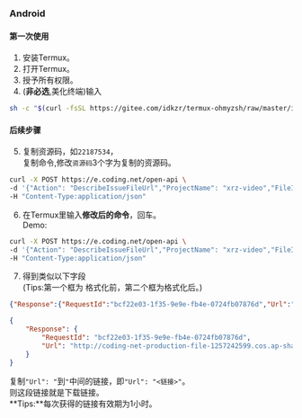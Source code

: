 ### Android
#### 第一次使用
1. 安装Termux。
2. 打开Termux。
3. 授予所有权限。
4. (**非必选**,美化终端)输入
```bash
sh -c "$(curl -fsSL https://gitee.com/idkzr/termux-ohmyzsh/raw/master/install.sh)"
```

#### 后续步骤
5. 复制资源码，如`22187534`，  
复制命令,修改`资源码`3个字为复制的资源码。
```bash
curl -X POST https://e.coding.net/open-api \
-d '{"Action": "DescribeIssueFileUrl","ProjectName": "xrz-video","FileId": 资源码,"Authorization": "3d81637cf09027ffa006d707419a899e2f3f4cca"}' \
-H "Content-Type:application/json"
```
  

6. 在Termux里输入**修改后的命令**，回车。  
Demo:
```bash
curl -X POST https://e.coding.net/open-api \
-d '{"Action": "DescribeIssueFileUrl","ProjectName": "xrz-video","FileId": 22187534,"Authorization": "3d81637cf09027ffa006d707419a899e2f3f4cca"}' \
-H "Content-Type:application/json"
```
7. 得到类似以下字段  
(Tips:第一个框为 格式化前，第二个框为格式化后。)
```json
{"Response":{"RequestId":"bcf22e03-1f35-9e9e-fb4e-0724fb07876d","Url":"http://coding-net-production-file-1257242599.cos.ap-shanghai.myqcloud.com/5e7ad2c0-271b-11eb-bcc2-256bb590ce3f.zip?sign=q-sign-algorithm%3Dsha1%26q-ak%3DAKIDay83lFmaS6Y4LTdzMVO1SdZOyJSNOYpr%26q-sign-time%3D1605870050%3B1605873650%26q-key-time%3D1605870050%3B1605873650%26q-header-list%3D%26q-url-param-list%3Dresponse-content-disposition%3Bresponse-expires%26q-signature%3D3b817c4a35f02aa281fbe7a8d13b1691ed92324d&response-content-disposition=attachment%3Bfilename%3DAndroidCarrierClassTools_v2.0_20170109-20201115162006.zip&response-expires=Sun%2C%2022%20Nov%202020%2023%3A00%3A50%20GMT"}}
```
```json
{
    "Response": {
        "RequestId": "bcf22e03-1f35-9e9e-fb4e-0724fb07876d",
        "Url": "http://coding-net-production-file-1257242599.cos.ap-shanghai.myqcloud.com/5e7ad2c0-271b-11eb-bcc2-256bb590ce3f.zip?sign=q-sign-algorithm%3Dsha1%26q-ak%3DAKIDay83lFmaS6Y4LTdzMVO1SdZOyJSNOYpr%26q-sign-time%3D1605870050%3B1605873650%26q-key-time%3D1605870050%3B1605873650%26q-header-list%3D%26q-url-param-list%3Dresponse-content-disposition%3Bresponse-expires%26q-signature%3D3b817c4a35f02aa281fbe7a8d13b1691ed92324d&response-content-disposition=attachment%3Bfilename%3DAndroidCarrierClassTools_v2.0_20170109-20201115162006.zip&response-expires=Sun%2C%2022%20Nov%202020%2023%3A00%3A50%20GMT"
    }
}
```
复制`"Url": "`到`"`中间的链接，即`"Url": "<链接>"`。  
则这段链接就是下载链接。  
**Tips:**每次获得的链接有效期为1小时。